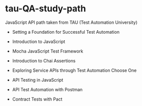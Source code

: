 # tau-QA-study-path
JavaScript API path taken from TAU (Test Automation University)

- Setting a Foundation for Successful Test Automation

- Introduction to JavaScript

- Mocha JavaScript Test Framework

- Introduction to Chai Assertions

- Exploring Service APIs through Test Automation
Choose One

- API Testing in JavaScript

- API Test Automation with Postman

- Contract Tests with Pact
